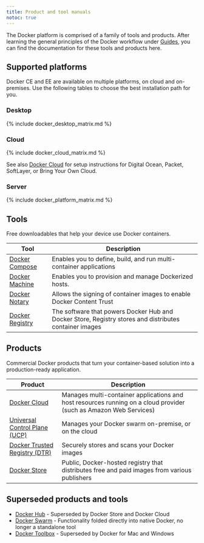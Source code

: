 ```yaml
---
title: Product and tool manuals
notoc: true
---
```


The Docker platform is comprised of a family of tools and products. After
learning the general principles of the Docker workflow under [Guides](/), you
can find the documentation for these tools and products here.

## Supported platforms

Docker CE and EE are available on multiple platforms, on cloud and on-premises.
Use the following tables to choose the best installation path for you.

### Desktop

{% include docker_desktop_matrix.md %}

### Cloud

{% include docker_cloud_matrix.md %}

See also [Docker Cloud](#docker-cloud) for setup instructions for
Digital Ocean, Packet, SoftLayer, or Bring Your Own Cloud.

### Server

{% include docker_platform_matrix.md %}

## Tools

Free downloadables that help your device use Docker containers.

| Tool | Description |
| ---- | ----------- |
| [Docker Compose](/compose/overview/) | Enables you to define, build, and run multi-container applications |
| [Docker Machine](/machine/overview/) | Enables you to provision and manage Dockerized hosts.|
| [Docker Notary](/notary/getting_started/) | Allows the signing of container images to enable Docker Content Trust |
| [Docker Registry](/registry/) | The software that powers Docker Hub and Docker Store, Registry stores and distributes container images |

## Products

Commercial Docker products that turn your container-based solution into a
production-ready application.

| Product | Description |
| ------- | ----------- |
| [Docker Cloud](/docker-cloud/) | Manages multi-container applications and host resources running on a cloud provider (such as Amazon Web Services) |
| [Universal Control Plane (UCP)](/datacenter/ucp/2.2/guides/) | Manages your Docker swarm on-premise, or on the cloud |
| [Docker Trusted Registry (DTR)](/datacenter/dtr/2.3/guides/) | Securely stores and scans your Docker images |
| [Docker Store](/docker-store/) | Public, Docker-hosted registry that distributes free and paid images from various publishers |

## Superseded products and tools

* [Docker Hub](/docker-hub/) - Superseded by Docker Store and Docker Cloud
* [Docker Swarm](/swarm/overview/) - Functionality folded directly into native Docker, no longer a standalone tool
* [Docker Toolbox](/toolbox/overview/) - Superseded by Docker for Mac and Windows
